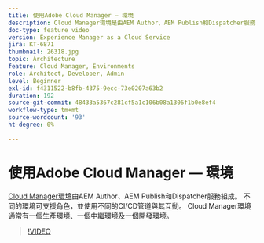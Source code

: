 ```yaml
---
title: 使用Adobe Cloud Manager — 環境
description: Cloud Manager環境是由AEM Author、AEM Publish和Dispatcher服務組成。 不同的環境可支援角色，並使用不同的CI/CD管道與其互動。 Cloud Manager環境通常有一個生產環境、一個中繼環境及一個開發環境。
doc-type: feature video
version: Experience Manager as a Cloud Service
jira: KT-6871
thumbnail: 26318.jpg
topic: Architecture
feature: Cloud Manager, Environments
role: Architect, Developer, Admin
level: Beginner
exl-id: f4311522-b8fb-4375-9ecc-73e0207a63b2
duration: 192
source-git-commit: 48433a5367c281cf5a1c106b08a1306f1b0e8ef4
workflow-type: tm+mt
source-wordcount: '93'
ht-degree: 0%

---
```


# 使用Adobe Cloud Manager — 環境

[Cloud Manager環境](https://experienceleague.adobe.com/docs/experience-manager-cloud-manager/using/how-to-use/manage-your-environment.html)由AEM Author、AEM Publish和Dispatcher服務組成。 不同的環境可支援角色，並使用不同的CI/CD管道與其互動。 Cloud Manager環境通常有一個生產環境、一個中繼環境及一個開發環境。

>[!VIDEO](https://video.tv.adobe.com/v/26318?quality=12&learn=on)
